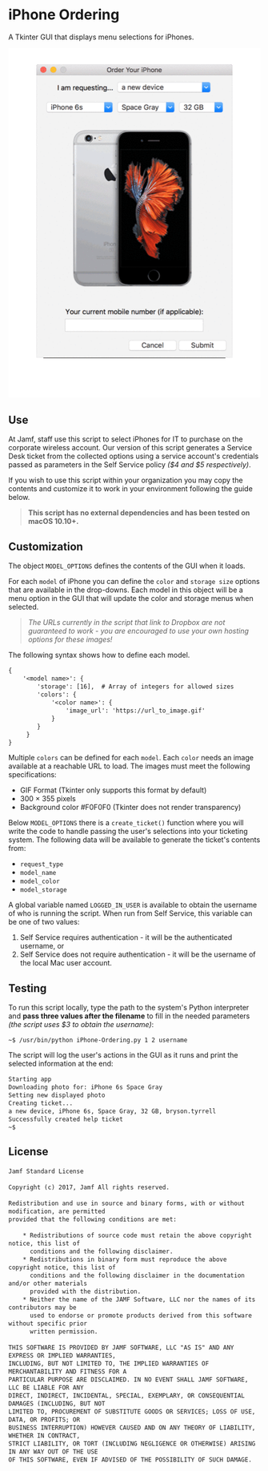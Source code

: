 # iPhone Ordering

A Tkinter GUI that displays menu selections for iPhones.

![Screenshot](/images/demo.gif)

## Use

At Jamf, staff use this script to select iPhones for IT to purchase on the corporate wireless account. Our version of this script generates a Service Desk ticket from the collected options using a service account's credentials passed as parameters in the Self Service policy *($4 and $5 respectively)*.

If you wish to use this script within your organization you may copy the contents and customize it to work in your environment following the guide below.

> **This script has no external dependencies and has been tested on macOS 10.10+.**

## Customization

The object `MODEL_OPTIONS` defines the contents of the GUI when it loads.

For each `model` of iPhone you can define the `color` and `storage size` options that are available in the drop-downs. Each model in this object will be a menu option in the GUI that will update the color and storage menus when selected.

> *The URLs currently in the script that link to Dropbox are not guaranteed to work - you are encouraged to use your own hosting options for these images!*

The following syntax shows how to define each model.

```pyton
{
    '<model name>': {
        'storage': [16],  # Array of integers for allowed sizes
        'colors': {
            '<color name>': {
                'image_url': 'https://url_to_image.gif'
            }
        }
     }
}
```

Multiple `colors` can be defined for each `model`. Each `color` needs an image available at a reachable URL to load. The images must meet the following specifications:

* GIF Format (Tkinter only supports this format by default)
* 300 × 355 pixels
* Background color #F0F0F0 (Tkinter does not render transparency)

Below `MODEL_OPTIONS` there is a `create_ticket()` function where you will write the code to handle passing the user's selections into your ticketing system. The following data will be available to generate the ticket's contents from:

* `request_type`
* `model_name`
* `model_color`
* `model_storage`

A global variable named `LOGGED_IN_USER` is available to obtain the username of who is running the script. When run from Self Service, this variable can be one of two values:

1. Self Service requires authentication - it will be the authenticated username, or
2. Self Service does not require authentication - it will be the username of the local Mac user account.

## Testing

To run this script locally, type the path to the system's Python interpreter and **pass three values after the filename** to fill in the needed parameters *(the script uses $3 to obtain the username)*:

```
~$ /usr/bin/python iPhone-Ordering.py 1 2 username
```

The script will log the user's actions in the GUI as it runs and print the selected information at the end:

```
Starting app
Downloading photo for: iPhone 6s Space Gray
Setting new displayed photo
Creating ticket...
a new device, iPhone 6s, Space Gray, 32 GB, bryson.tyrrell
Successfully created help ticket
~$
```

## License

```
Jamf Standard License

Copyright (c) 2017, Jamf All rights reserved.

Redistribution and use in source and binary forms, with or without modification, are permitted
provided that the following conditions are met:

    * Redistributions of source code must retain the above copyright notice, this list of
      conditions and the following disclaimer.
    * Redistributions in binary form must reproduce the above copyright notice, this list of
      conditions and the following disclaimer in the documentation and/or other materials
      provided with the distribution.
    * Neither the name of the JAMF Software, LLC nor the names of its contributors may be
      used to endorse or promote products derived from this software without specific prior
      written permission.

THIS SOFTWARE IS PROVIDED BY JAMF SOFTWARE, LLC "AS IS" AND ANY EXPRESS OR IMPLIED WARRANTIES,
INCLUDING, BUT NOT LIMITED TO, THE IMPLIED WARRANTIES OF MERCHANTABILITY AND FITNESS FOR A
PARTICULAR PURPOSE ARE DISCLAIMED. IN NO EVENT SHALL JAMF SOFTWARE, LLC BE LIABLE FOR ANY
DIRECT, INDIRECT, INCIDENTAL, SPECIAL, EXEMPLARY, OR CONSEQUENTIAL DAMAGES (INCLUDING, BUT NOT
LIMITED TO, PROCUREMENT OF SUBSTITUTE GOODS OR SERVICES; LOSS OF USE, DATA, OR PROFITS; OR
BUSINESS INTERRUPTION) HOWEVER CAUSED AND ON ANY THEORY OF LIABILITY, WHETHER IN CONTRACT,
STRICT LIABILITY, OR TORT (INCLUDING NEGLIGENCE OR OTHERWISE) ARISING IN ANY WAY OUT OF THE USE
OF THIS SOFTWARE, EVEN IF ADVISED OF THE POSSIBILITY OF SUCH DAMAGE.
```
